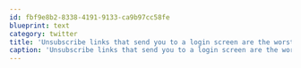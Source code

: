```yaml
---
id: fbf9e8b2-8338-4191-9133-ca9b97cc58fe
blueprint: text
category: twitter
title: 'Unsubscribe links that send you to a login screen are the worst. Looking at you Samsung'
caption: 'Unsubscribe links that send you to a login screen are the worst. Looking at you Samsung'
---
```

